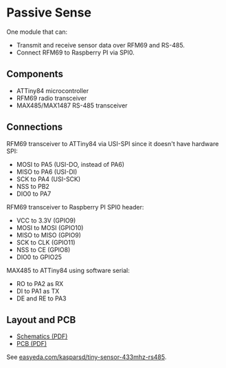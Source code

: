 # Passive Sense

One module that can:

- Transmit and receive sensor data over RFM69 and RS-485.
- Connect RFM69 to Raspberry PI via SPI0.


## Components

- ATTiny84 microcontroller
- RFM69 radio transceiver
- MAX485/MAX1487 RS-485 transceiver


## Connections

RFM69 transceiver to ATTiny84 via USI-SPI since it doesn't have hardware SPI:

- MOSI to PA5 (USI-DO, instead of PA6)
- MISO to PA6 (USI-DI)
- SCK to PA4 (USI-SCK)
- NSS to PB2
- DIO0 to PA7

RFM69 transceiver to Raspberry PI SPI0 header:

- VCC to 3.3V (GPIO9)
- MOSI to MOSI (GPIO10)
- MISO to MISO (GPIO9)
- SCK to CLK (GPIO11)
- NSS to CE (GPIO8)
- DIO0 to GPIO25

MAX485 to ATTiny84 using software serial:

- RO to PA2 as RX
- DI to PA1 as TX
- DE and RE to PA3


## Layout and PCB

- [Schematics (PDF)](docs/assets/schematics.pdf)
- [PCB (PDF)](docs/assets/pcb.pdf)

See [easyeda.com/kasparsd/tiny-sensor-433mhz-rs485](https://easyeda.com/kasparsd/tiny-sensor-433mhz-rs485).
